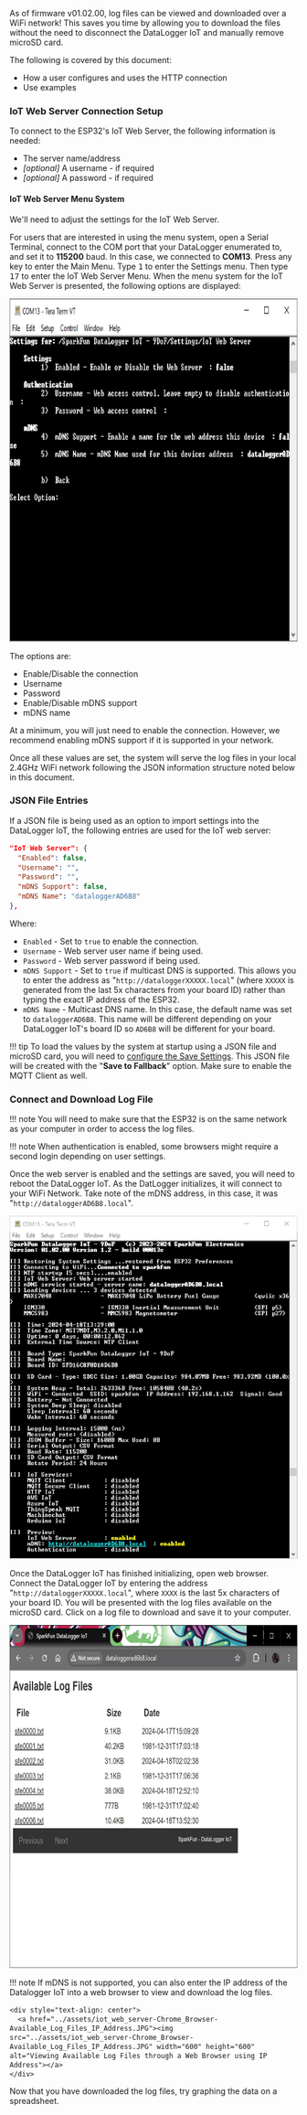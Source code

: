 As of firmware v01.02.00, log files can be viewed and downloaded over a WiFi network! This saves you time by allowing you to download the files without the need to disconnect the DataLogger IoT and manually remove microSD card.

The following is covered by this document:

* How a user configures and uses the HTTP connection
* Use examples

### IoT Web Server Connection Setup

To connect to the ESP32's IoT Web Server, the following information is needed:

* The server name/address
* _[optional]_ A username - if required
* _[optional]_ A password - if required



#### IoT Web Server Menu System

We'll need to adjust the settings for the IoT Web Server.

For users that are interested in using the menu system, open a Serial Terminal, connect to the COM port that your DataLogger enumerated to, and set it to **115200** baud. In this case, we connected to **COM13**. Press any key to enter the Main Menu. Type <kbd>1</kbd> to enter the Settings menu. Then type <kbd>17</kbd> to enter the IoT Web Server Menu. When the menu system for the IoT Web Server is presented, the following options are displayed:

<div style="text-align: center">
  <a href="../assets/SparkFun_Datalogger_IoT_Web_Server_Menu.JPG"><img src="../assets/SparkFun_Datalogger_IoT_Web_Server_Menu.JPG" width="600" height="600" alt="IoT Web Server Options"></a>
</div>

The options are:

* Enable/Disable the connection
* Username
* Password
* Enable/Disable mDNS support
* mDNS name

At a minimum, you will just need to enable the connection. However, we recommend enabling mDNS support if it is supported in your network.

Once all these values are set, the system will serve the log files in your local 2.4GHz WiFi network following the JSON information structure noted below in this document.



### JSON File Entries

If a JSON file is being used as an option to import settings into the DataLogger IoT, the following entries are used for the IoT web server:

```json
"IoT Web Server": {
  "Enabled": false,
  "Username": "",
  "Password": "",
  "mDNS Support": false,
  "mDNS Name": "dataloggerAD6B8"
},
```

Where:

* `Enabled` - Set to `true` to enable the connection.
* `Username` - Web server user name if being used.
* `Password` - Web server password if being used.
* `mDNS Support` - Set to `true` if multicast DNS is supported. This allows you to enter the address as "`http://dataloggerXXXXX.local`" (where `XXXXX` is generated from the last 5x characters from your board ID) rather than typing the exact IP address of the ESP32.
* `mDNS Name` - Multicast DNS name. In this case, the default name was set to `dataloggerAD6B8`. This name will be different depending on your DataLogger IoT's board ID so `AD6B8` will be different for your board.



!!! tip
    To load the values by the system at startup using a JSON file and microSD card, you will need to [configure the Save Settings](../configuration#general-save-settings). This JSON file will be created with the "**Save to Fallback**" option. Make sure to enable the MQTT Client as well.



### Connect and Download Log File

!!! note
    You will need to make sure that the ESP32 is on the same network as your computer in order to access the log files.

!!! note
    When authentication is enabled, some browsers might require a second login depending on user settings.

Once the web server is enabled and the settings are saved, you will need to reboot the DataLogger IoT. As the DatLogger initializes, it will connect to your WiFi Network. Take note of the mDNS address, in this case, it was "`http://dataloggerAD6B8.local`".

<div style="text-align: center">
  <a href="../assets/SparkFun_Datalogger_IoT_Initializing_WiFI_Connected_IoT_Web_Server_Enabled_v01p02p00.JPG"><img src="../assets/SparkFun_Datalogger_IoT_Initializing_WiFI_Connected_IoT_Web_Server_Enabled_v01p02p00.JPG" width="600" height="600" alt="DataLogger IoT Initializing, WiFi Connected, Web Server Enabled"></a>
</div>

Once the DataLogger IoT has finished initializing, open web browser. Connect the DataLogger IoT by entering the address "`http://dataloggerXXXXX.local`", where `XXXX` is the last 5x characters of your board ID. You will be presented with the log files available on the microSD card. Click on a log file to download and save it to your computer.

<div style="text-align: center">
  <a href="../assets/iot_web_server-Chrome_Browser-Available_Log_Files.JPG"><img src="../assets/iot_web_server-Chrome_Browser-Available_Log_Files.JPG" width="600" height="600" alt="Viewing Available Log Files through a Web Browser"></a>
</div>

!!! note
    If mDNS is not supported, you can also enter the IP address of the Datalogger IoT into a web browser to view and download the log files.

    <div style="text-align: center">
      <a href="../assets/iot_web_server-Chrome_Browser-Available_Log_Files_IP_Address.JPG"><img src="../assets/iot_web_server-Chrome_Browser-Available_Log_Files_IP_Address.JPG" width="600" height="600" alt="Viewing Available Log Files through a Web Browser using IP Address"></a>
    </div>

Now that you have downloaded the log files, try graphing the data on a spreadsheet.
